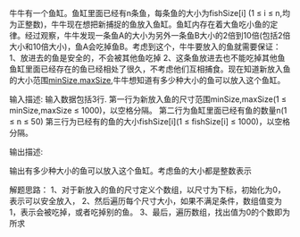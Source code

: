 牛牛有一个鱼缸。鱼缸里面已经有n条鱼，每条鱼的大小为fishSize[i] (1 ≤ i ≤ n,均为正整数)，牛牛现在想把新捕捉的鱼放入鱼缸。鱼缸内存在着大鱼吃小鱼的定律。经过观察，牛牛发现一条鱼A的大小为另外一条鱼B大小的2倍到10倍(包括2倍大小和10倍大小)，鱼A会吃掉鱼B。考虑到这个，牛牛要放入的鱼就需要保证：
1、放进去的鱼是安全的，不会被其他鱼吃掉
2、这条鱼放进去也不能吃掉其他鱼
鱼缸里面已经存在的鱼已经相处了很久，不考虑他们互相捕食。现在知道新放入鱼的大小范围[minSize,maxSize](考虑鱼的大小都是整数表示),牛牛想知道有多少种大小的鱼可以放入这个鱼缸。

输入描述:
输入数据包括3行.
第一行为新放入鱼的尺寸范围minSize,maxSize(1 ≤ minSize,maxSize ≤ 1000)，以空格分隔。
第二行为鱼缸里面已经有鱼的数量n(1 ≤ n ≤ 50)
第三行为已经有的鱼的大小fishSize[i](1 ≤ fishSize[i] ≤ 1000)，以空格分隔。

输出描述:

输出有多少种大小的鱼可以放入这个鱼缸。考虑鱼的大小都是整数表示



解题思路：
1、对于新放入的鱼的尺寸定义个数组，以尺寸为下标，初始化为0，表示可以安全放入，
2、然后遍历每个尺寸大小，如果不满足条件，数组值变为1，表示会被吃掉，或者吃掉别的鱼。
3、最后，遍历数组，找出值为0的个数即为所求